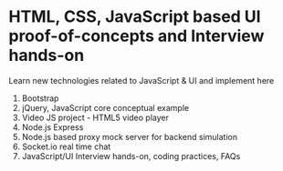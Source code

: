 # HTML, CSS, JavaScript based UI proof-of-concepts and Interview hands-on

Learn new technologies related to JavaScript & UI and implement here

1) Bootstrap
2) jQuery, JavaScript core conceptual example
3) Video JS project - HTML5 video player
4) Node.js Express
5) Node.js based proxy mock server for backend simulation
6) Socket.io real time chat
7) JavaScript/UI Interview hands-on, coding practices, FAQs
